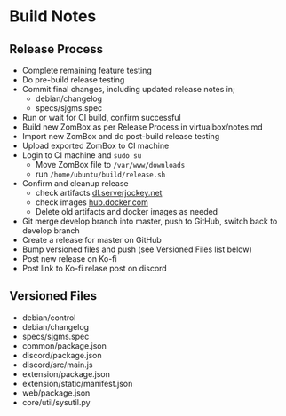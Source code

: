 # Build Notes

## Release Process
* Complete remaining feature testing
* Do pre-build release testing
* Commit final changes, including updated release notes in;
  * debian/changelog
  * specs/sjgms.spec
* Run or wait for CI build, confirm successful
* Build new ZomBox as per Release Process in virtualbox/notes.md
* Import new ZomBox and do post-build release testing
* Upload exported ZomBox to CI machine
* Login to CI machine and `sudo su`
  * Move ZomBox file to `/var/www/downloads`
  * run `/home/ubuntu/build/release.sh`
* Confirm and cleanup release
  * check artifacts [dl.serverjockey.net](https://dl.serverjockey.net/)
  * check images [hub.docker.com](https://hub.docker.com/r/salsevensix/serverjockey/tags)
  * Delete old artifacts and docker images as needed
* Git merge develop branch into master, push to GitHub, switch back to develop branch
* Create a release for master on GitHub
* Bump versioned files and push (see Versioned Files list below)
* Post new release on Ko-fi
* Post link to Ko-fi relase post on discord

## Versioned Files
* debian/control
* debian/changelog
* specs/sjgms.spec
* common/package.json
* discord/package.json
* discord/src/main.js
* extension/package.json
* extension/static/manifest.json
* web/package.json
* core/util/sysutil.py
